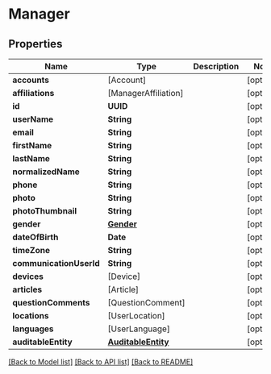 # Manager

## Properties
Name | Type | Description | Notes
------------ | ------------- | ------------- | -------------
**accounts** | [Account] |  | [optional] 
**affiliations** | [ManagerAffiliation] |  | [optional] 
**id** | **UUID** |  | [optional] 
**userName** | **String** |  | [optional] 
**email** | **String** |  | [optional] 
**firstName** | **String** |  | [optional] 
**lastName** | **String** |  | [optional] 
**normalizedName** | **String** |  | [optional] 
**phone** | **String** |  | [optional] 
**photo** | **String** |  | [optional] 
**photoThumbnail** | **String** |  | [optional] 
**gender** | [**Gender**](Gender.md) |  | [optional] 
**dateOfBirth** | **Date** |  | [optional] 
**timeZone** | **String** |  | [optional] 
**communicationUserId** | **String** |  | [optional] 
**devices** | [Device] |  | [optional] 
**articles** | [Article] |  | [optional] 
**questionComments** | [QuestionComment] |  | [optional] 
**locations** | [UserLocation] |  | [optional] 
**languages** | [UserLanguage] |  | [optional] 
**auditableEntity** | [**AuditableEntity**](AuditableEntity.md) |  | [optional] 

[[Back to Model list]](../README.md#documentation-for-models) [[Back to API list]](../README.md#documentation-for-api-endpoints) [[Back to README]](../README.md)



